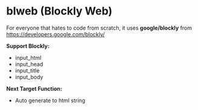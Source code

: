 # blweb (Blockly Web)
For everyone that hates to code from scratch, it uses **google/blockly** from https://developers.google.com/blockly/

**Support Blockly:**
- input_html
- input_head
- input_title
- input_body

**Next Target Function:**
- Auto generate to html string
